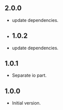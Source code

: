 ## 2.0.0

- update dependencies.

- ## 1.0.2

- update dependencies.

## 1.0.1

- Separate io part.
 
## 1.0.0

- Initial version.
